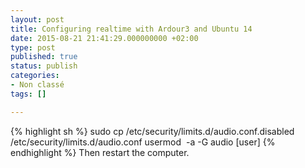 ```yaml
---
layout: post
title: Configuring realtime with Ardour3 and Ubuntu 14
date: 2015-08-21 21:41:29.000000000 +02:00
type: post
published: true
status: publish
categories:
- Non classé
tags: []

---
```

{% highlight sh %}
sudo cp /etc/security/limits.d/audio.conf.disabled /etc/security/limits.d/audio.conf
usermod  -a -G audio [user]
{% endhighlight %}
Then restart the computer.
<p>&nbsp;</p>

